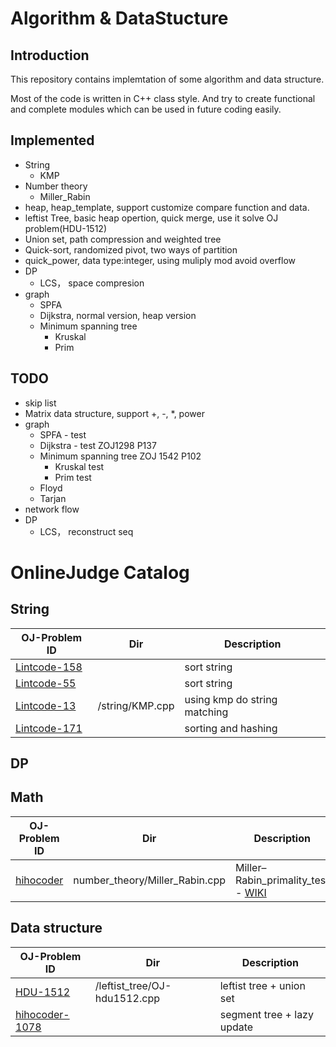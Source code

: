 # Algorithm & DataStucture

## Introduction

This repository contains implemtation of some algorithm and data structure.

Most of the code is written in C++ class style. And try to create functional and complete modules which can be used in future coding easily.

## Implemented
* String
	* KMP
* Number theory
	* Miller_Rabin
* heap, heap_template, support customize compare function and data.
* leftist Tree, basic heap opertion, quick merge, use it solve OJ problem(HDU-1512)
* Union set, path compression and weighted tree
* Quick-sort, randomized pivot, two ways of partition
* quick_power, data type:integer, using muliply mod avoid overflow
* DP
	* LCS， space compresion
* graph
	* SPFA
	* Dijkstra, normal version, heap version
	* Minimum spanning tree
		* Kruskal
		* Prim

## TODO
* skip list
* Matrix data structure, support +, -, *, power
* graph
	* SPFA  - test
	* Dijkstra - test ZOJ1298  P137
	* Minimum spanning tree   ZOJ 1542  P102
		* Kruskal test
		* Prim  test
	* Floyd
	* Tarjan
* network flow
* DP
	* LCS， reconstruct seq

# OnlineJudge Catalog

## String
OJ-Problem ID | Dir | Description
--------------|-----|------------
[Lintcode-158](http://www.lintcode.com/zh-cn/problem/two-strings-are-anagrams/)|  | sort string
[Lintcode-55](http://www.lintcode.com/zh-cn/problem/compare-strings/)|  | sort string
[Lintcode-13](http://www.lintcode.com/zh-cn/problem/strstr/)| /string/KMP.cpp | using kmp do string matching
[Lintcode-171](http://www.lintcode.com/zh-cn/problem/anagrams/) | | sorting and hashing


## DP

## Math

OJ-Problem ID | Dir | Description
--------------|-----|------------
[hihocoder](http://hihocoder.com/contest/hiho92/problem/1)| number_theory/Miller_Rabin.cpp | Miller–Rabin_primality_test - [WIKI](https://en.wikipedia.org/wiki/Miller%E2%80%93Rabin_primality_test)

## Data structure

OJ-Problem ID | Dir | Description
--------------|-----|------------
[HDU-1512](http://acm.hdu.edu.cn/showproblem.php?pid=1512)| /leftist_tree/OJ-hdu1512.cpp| leftist tree + union set
[hihocoder-1078](http://hihocoder.com/problemset/problem/1078) | | segment tree + lazy update